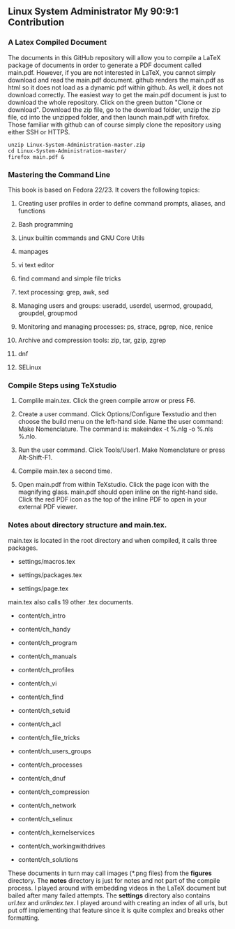 ## Linux System Administrator My 90:9:1 Contribution

### A Latex Compiled Document

The documents in this GitHub repository will allow you to compile a LaTeX package of documents in order to generate a PDF document called main.pdf. However, if you are not interested in LaTeX, you cannot simply download and read the main.pdf document. github renders the main.pdf as html so it does not load as a dynamic pdf within github. As well, it does not download correctly. The easiest way to get the main.pdf document is just to download the whole repository. Click on the green button "Clone or download". Download the zip file, go to the download folder, unzip the zip file, cd into the unzipped folder, and then launch main.pdf with firefox. Those familiar with github can of course simply clone the repository using either SSH or HTTPS.

```
unzip Linux-System-Administration-master.zip
cd Linux-System-Administration-master/
firefox main.pdf &
```

### Mastering the Command Line

This book is based on Fedora 22/23. It covers the following topics:

1. Creating user profiles in order to define command prompts, aliases, and functions

2. Bash programming

3. Linux builtin commands and GNU Core Utils

4. manpages

5. vi text editor

6. find command and simple file tricks

7. text processing: grep, awk, sed

8. Managing users and groups: useradd, userdel, usermod, groupadd, groupdel, groupmod

9. Monitoring and managing processes: ps, strace, pgrep, nice, renice 

10. Archive and compression tools: zip, tar, gzip, zgrep

11. dnf

12. SELinux


### Compile Steps using TeXstudio

1. Complile main.tex. Click the green compile arrow or press F6.

2. Create a user command. Click Options/Configure Texstudio and then choose the build menu on the left-hand side. Name the user command: Make Nomenclature. The command is: makeindex -t %.nlg -o %.nls %.nlo.

3. Run the user command. Click Tools/User1. Make Nomenclature or press Alt-Shift-F1.

4. Compile main.tex a second time.

5. Open main.pdf from within TeXstudio. Click the page icon with the magnifying glass. main.pdf should open inline on the right-hand side. Click the red PDF icon as the top of the inline PDF to open in your external PDF viewer.

### Notes about directory structure and main.tex.

main.tex is located in the root directory and when compiled, it calls three packages.

* settings/macros.tex

* settings/packages.tex

* settings/page.tex

main.tex also calls 19 other .tex documents.

* content/ch_intro

* content/ch_handy

* content/ch_program

* content/ch_manuals

* content/ch_profiles

* content/ch_vi

* content/ch_find

* content/ch_setuid

* content/ch_acl

* content/ch_file_tricks

* content/ch_users_groups

* content/ch_processes

* content/ch_dnuf

* content/ch_compression

* content/ch_network

* content/ch_selinux

* content/ch_kernelservices

* content/ch_workingwithdrives

* content/ch_solutions

These documents in turn may call images (*.png files) from the __figures__ directory. The __notes__ directory is just for notes and not part of the compile process. I played around with embedding videos in the LaTeX document but bailed after many failed attempts. The __settings__ directory also contains _url.tex_ and _urlindex.tex_. I played around with creating an index of all urls, but put off implementing that feature since it is quite complex and breaks other formatting.

